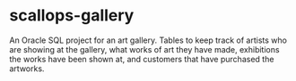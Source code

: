 # scallops-gallery
An Oracle SQL project for an art gallery. Tables to keep track of artists who are showing at the gallery, what works of art they have made, exhibitions the works have been shown at, and customers that have purchased the artworks. 

